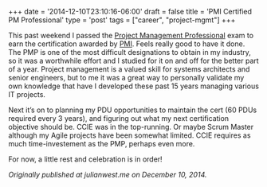 +++
date = '2014-12-10T23:10:16-06:00'
draft = false
title = 'PMI Certified PM Professional'
type = 'post'
tags = ["career", "project-mgmt"]
+++


This past weekend I passed the <a href="http://www.pmi.org/Certification/Project-Management-Professional-PMP.aspx">Project Management Professional</a> exam to earn the certification awarded by <a href="http://www.pmi.org/default.aspx">PMI</a>. Feels really good to have it done. The PMP is one of the most difficult designations to obtain in my industry, so it was a worthwhile effort and I studied for it on and off for the better part of a year. Project management is a valued skill for systems architects and senior engineers, but to me it was a great way to personally validate my own knowledge that have I developed these past 15 years managing various IT projects.<br />
>
Next it’s on to planning my PDU opportunities to maintain the cert (60 PDUs required every 3 years), and figuring out what my next certification objective should be. CCIE was in the top-running. Or maybe Scrum Master although my Agile projects have been somewhat limited. CCIE requires as much time-investement as the PMP, perhaps even more.<br />

For now, a little rest and celebration is in order!<br />

<i>Originally published at julianwest.me on December 10, 2014.</i>